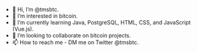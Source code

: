 - 👋 Hi, I’m @tmsbtc.
- 👀 I’m interested in bitcoin.
- 🌱 I’m currently learning Java, PostgreSQL, HTML, CSS, and JavaScript (Vue.js).
- 💞️ I’m looking to collaborate on bitcoin projects.
- 📫 How to reach me - DM me on Twitter @tmsbtc.

<!---
tmsbtc/tmsbtc is a ✨ special ✨ repository because its `README.md` (this file) appears on your GitHub profile.
You can click the Preview link to take a look at your changes.
--->
